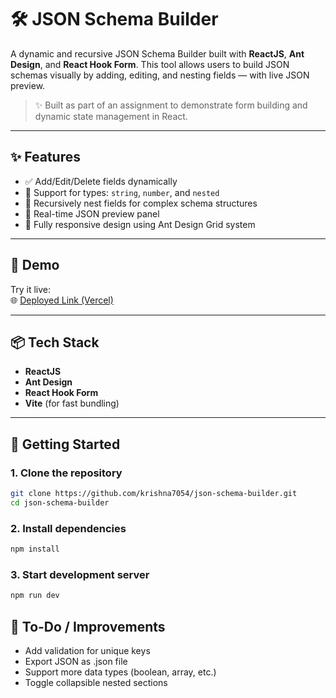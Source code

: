# 🛠️ JSON Schema Builder

A dynamic and recursive JSON Schema Builder built with **ReactJS**, **Ant Design**, and **React Hook Form**. This tool allows users to build JSON schemas visually by adding, editing, and nesting fields — with live JSON preview.

> ✨ Built as part of an assignment to demonstrate form building and dynamic state management in React.

---

## ✨ Features

- ✅ Add/Edit/Delete fields dynamically
- 🧩 Support for types: `string`, `number`, and `nested`
- 🔁 Recursively nest fields for complex schema structures
- 🔄 Real-time JSON preview panel
- 📱 Fully responsive design using Ant Design Grid system

---

## 📸 Demo

Try it live:  
🌐 [Deployed Link (Vercel)](https://json-schema-builder-ruby.vercel.app/)

---

## 📦 Tech Stack

- **ReactJS**
- **Ant Design**
- **React Hook Form**
- **Vite** (for fast bundling)

---

## 🚀 Getting Started

### 1. Clone the repository

```bash
git clone https://github.com/krishna7054/json-schema-builder.git
cd json-schema-builder
```
### 2. Install dependencies
```bash
npm install
```
### 3. Start development server
```bash
npm run dev
```


## 🧪 To-Do / Improvements
-  Add validation for unique keys
-  Export JSON as .json file
- Support more data types (boolean, array, etc.)
- Toggle collapsible nested sections
